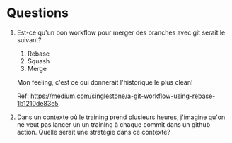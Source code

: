 # Questions
1. Est-ce qu'un bon workflow pour merger des branches avec git serait le suivant?

    1. Rebase
    2. Squash
    3.  Merge

    Mon feeling, c'est ce qui donnerait l'historique le plus clean!

    Ref: https://medium.com/singlestone/a-git-workflow-using-rebase-1b1210de83e5


2. Dans un contexte où le training prend plusieurs heures, j'imagine qu'on ne veut pas lancer un un training à chaque commit dans un github action.  Quelle serait une stratégie dans ce contexte?  

